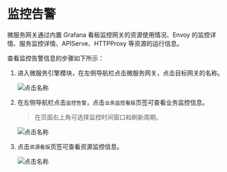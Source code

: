 # 监控告警

微服务网关通过内置 Grafana 看板监控网关的资源使用情况、Envoy 的监控详情、服务监控详情、APIServe、HTTPProxy 等资源的运行信息。

查看监控告警信息的步骤如下所示：

1. 进入微服务引擎模块，在左侧导航栏点击微服务网关，点击目标网关的名称。

    ![点击名称](https://docs.daocloud.io/daocloud-docs-images/docs/skoala/ms-gateway/imgs/alert01.png)

2. 在左侧导航栏点击`监控告警`，点击`业务监控看版`页签可查看业务监控信息。

    > 在页面右上角可选择监控时间窗口和刷新周期。

    ![点击名称](https://docs.daocloud.io/daocloud-docs-images/docs/skoala/ms-gateway/imgs/alert02.png)

3. 点击`资源看版`页签可查看资源监控信息。

    ![点击名称](https://docs.daocloud.io/daocloud-docs-images/docs/skoala/ms-gateway/imgs/alert03.png)
